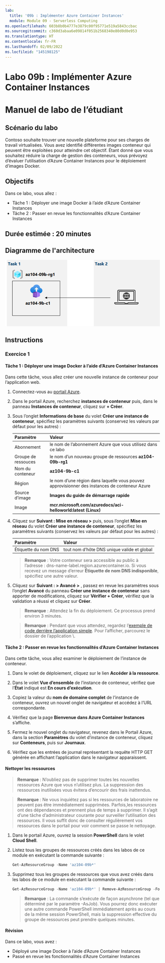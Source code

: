 ```yaml
---
lab:
  title: '09b : Implémenter Azure Container Instances'
  module: Module 09 - Serverless Computing
ms.openlocfilehash: 603b8b0b4777e3879c00f95771e519a5843ccbac
ms.sourcegitcommit: c360d3abaa6e09814f051b2568340e80d0d0e953
ms.translationtype: HT
ms.contentlocale: fr-FR
ms.lasthandoff: 02/09/2022
ms.locfileid: "145198125"
---
```

# <a name="lab-09b---implement-azure-container-instances"></a>Labo 09b : Implémenter Azure Container Instances
# <a name="student-lab-manual"></a>Manuel de labo de l’étudiant

## <a name="lab-scenario"></a>Scénario du labo

Contoso souhaite trouver une nouvelle plateforme pour ses charges de travail virtualisées. Vous avez identifié différentes images conteneur qui peuvent être exploitées pour atteindre cet objectif. Étant donné que vous souhaitez réduire la charge de gestion des conteneurs, vous prévoyez d’évaluer l’utilisation d’Azure Container Instances pour le déploiement d’images Docker.

## <a name="objectives"></a>Objectifs

Dans ce labo, vous allez :

- Tâche 1 : Déployer une image Docker à l’aide d’Azure Container Instances
- Tâche 2 : Passer en revue les fonctionnalités d’Azure Container Instances

## <a name="estimated-timing-20-minutes"></a>Durée estimée : 20 minutes

## <a name="architecture-diagram"></a>Diagramme de l'architecture

![image](../media/lab09b.png)

## <a name="instructions"></a>Instructions

### <a name="exercise-1"></a>Exercice 1

#### <a name="task-1-deploy-a-docker-image-by-using-the-azure-container-instance"></a>Tâche 1 : Déployer une image Docker à l’aide d’Azure Container Instances

Dans cette tâche, vous allez créer une nouvelle instance de conteneur pour l’application web.

1. Connectez-vous au [portail Azure](https://portal.azure.com).

1. Dans le portail Azure, recherchez **instances de conteneur** puis, dans le panneau **Instances de conteneur**, cliquez sur **+ Créer**.

1. Sous l’onglet **Informations de base** du volet **Créer une instance de conteneur**, spécifiez les paramètres suivants (conservez les valeurs par défaut pour les autres) :

    | Paramètre | Valeur |
    | ---- | ---- |
    | Abonnement | le nom de l’abonnement Azure que vous utilisez dans ce labo |
    | Groupe de ressouces | le nom d’un nouveau groupe de ressources **az104-09b-rg1** |
    | Nom du conteneur | **az104-9b-c1** |
    | Région | le nom d’une région dans laquelle vous pouvez approvisionner des instances de conteneur Azure |
    | Source d’image | **Images du guide de démarrage rapide** |
    | Image | **mcr.microsoft.com/azuredocs/aci-helloworld:latest (Linux)** |

1. Cliquez sur **Suivant : Mise en réseau >**  puis, sous l’onglet **Mise en réseau** du volet **Créer une instance de conteneur**, spécifiez les paramètres suivants (conservez les valeurs par défaut pour les autres) :

    | Paramètre | Valeur |
    | --- | --- |
    | Étiquette du nom DNS | tout nom d’hôte DNS unique valide et global |

    >**Remarque** : Votre conteneur sera accessible au public à l’adresse : dns-name-label.region.azurecontainer.io. Si vous recevez un message d’erreur **Étiquette de nom DNS indisponible**, spécifiez une autre valeur.

1. Cliquez sur **Suivant : > Avancé >** , passez en revue les paramètres sous l’onglet **Avancé** du panneau **Créer une instance de conteneur** sans apporter de modifications, cliquez sur **Vérifier + Créer**, vérifiez que la validation a réussi et cliquez sur **Créer**.

    >**Remarque** : Attendez la fin du déploiement. Ce processus prend environ 3 minutes.

    >**Remarque** : Pendant que vous attendez, regardez l’[exemple de code derrière l’application simple](https://github.com/Azure-Samples/aci-helloworld). Pour l’afficher, parcourez le dossier de l’application \\.

#### <a name="task-2-review-the-functionality-of-the-azure-container-instance"></a>Tâche 2 : Passer en revue les fonctionnalités d’Azure Container Instances

Dans cette tâche, vous allez examiner le déploiement de l’instance de conteneur.

1. Dans le volet de déploiement, cliquez sur le lien **Accéder à la ressource**.

1. Dans le volet **Vue d’ensemble** de l’instance de conteneur, vérifiez que l’**État** indiqué est **En cours d’exécution**.

1. Copiez la valeur du **nom de domaine complet** de l’instance de conteneur, ouvrez un nouvel onglet de navigateur et accédez à l’URL correspondante.

1. Vérifiez que la page **Bienvenue dans Azure Container Instances** s’affiche.

1. Fermez le nouvel onglet du navigateur, revenez dans le Portail Azure, dans la section **Paramètres** du volet d’instance de conteneur, cliquez sur **Conteneurs**, puis sur **Journaux**.

1. Vérifiez que les entrées de journal représentant la requête HTTP GET générée en affichant l’application dans le navigateur apparaissent.

#### <a name="clean-up-resources"></a>Nettoyer les ressources

>**Remarque** : N’oubliez pas de supprimer toutes les nouvelles ressources Azure que vous n’utilisez plus. La suppression des ressources inutilisées vous évitera d’encourir des frais inattendus.

>**Remarque** :  Ne vous inquiétez pas si les ressources de laboratoire ne peuvent pas être immédiatement supprimées. Parfois,les ressources ont des dépendances et prennent plus de temps à supprimer. Il s’agit d’une tâche d’administrateur courante pour surveiller l’utilisation des ressources. Il vous suffit donc de consulter régulièrement vos ressources dans le portail pour voir comment se passe le nettoyage. 

1. Dans le portail Azure, ouvrez la session **PowerShell** dans le volet **Cloud Shell**.

1. Listez tous les groupes de ressources créés dans les labos de ce module en exécutant la commande suivante :

   ```powershell
   Get-AzResourceGroup -Name 'az104-09b*'
   ```

1. Supprimez tous les groupes de ressources que vous avez créés dans les labos de ce module en exécutant la commande suivante :

   ```powershell
   Get-AzResourceGroup -Name 'az104-09b*' | Remove-AzResourceGroup -Force -AsJob
   ```

    >**Remarque** : La commande s’exécute de façon asynchrone (tel que déterminé par le paramètre -AsJob). Vous pourrez donc exécuter une autre commande PowerShell immédiatement après au cours de la même session PowerShell, mais la suppression effective du groupe de ressources peut prendre quelques minutes.

#### <a name="review"></a>Révision

Dans ce labo, vous avez :

- Déployé une image Docker à l’aide d’Azure Container Instances
- Passé en revue les fonctionnalités d’Azure Container Instances
